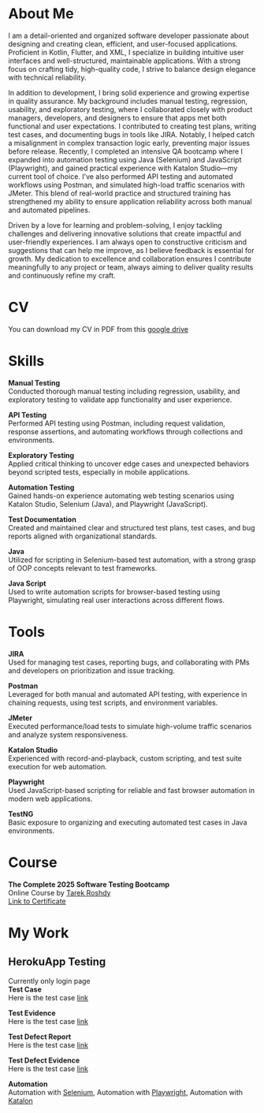 # About Me
I am a detail-oriented and organized software developer passionate about designing and creating clean, efficient, and user-focused applications. Proficient in Kotlin, Flutter, and XML, I specialize in building intuitive user interfaces and well-structured, maintainable applications. With a strong focus on crafting tidy, high-quality code, I strive to balance design elegance with technical reliability.

In addition to development, I bring solid experience and growing expertise in quality assurance. My background includes manual testing, regression, usability, and exploratory testing, where I collaborated closely with product managers, developers, and designers to ensure that apps met both functional and user expectations. I contributed to creating test plans, writing test cases, and documenting bugs in tools like JIRA. Notably, I helped catch a misalignment in complex transaction logic early, preventing major issues before release. Recently, I completed an intensive QA bootcamp where I expanded into automation testing using Java (Selenium) and JavaScript (Playwright), and gained practical experience with Katalon Studio—my current tool of choice. I’ve also performed API testing and automated workflows using Postman, and simulated high-load traffic scenarios with JMeter. This blend of real-world practice and structured training has strengthened my ability to ensure application reliability across both manual and automated pipelines.

Driven by a love for learning and problem-solving, I enjoy tackling challenges and delivering innovative solutions that create impactful and user-friendly experiences. I am always open to constructive criticism and suggestions that can help me improve, as I believe feedback is essential for growth. My dedication to excellence and collaboration ensures I contribute meaningfully to any project or team, always aiming to deliver quality results and continuously refine my craft.

# CV
You can download my CV in PDF from this [google drive](https://drive.google.com/file/d/1O2d2tBSO1vE3EaMHyLl1Zd-JMxtJaHwi/view?usp=sharing) 

# Skills
**Manual Testing**<br/>
Conducted thorough manual testing including regression, usability, and exploratory testing to validate app functionality and user experience.<br/>

**API Testing**<br/>
Performed API testing using Postman, including request validation, response assertions, and automating workflows through collections and environments.<br/>

**Exploratory Testing**<br/>
Applied critical thinking to uncover edge cases and unexpected behaviors beyond scripted tests, especially in mobile applications.<br/>

**Automation Testing**<br/>
Gained hands-on experience automating web testing scenarios using Katalon Studio, Selenium (Java), and Playwright (JavaScript).<br/>

**Test Documentation**<br/>
Created and maintained clear and structured test plans, test cases, and bug reports aligned with organizational standards.<br/>

**Java**<br/>
Utilized for scripting in Selenium-based test automation, with a strong grasp of OOP concepts relevant to test frameworks.<br/>

**Java Script**<br/>
Used to write automation scripts for browser-based testing using Playwright, simulating real user interactions across different flows.<br/>

# Tools
**JIRA**<br/>
Used for managing test cases, reporting bugs, and collaborating with PMs and developers on prioritization and issue tracking.<br/>

**Postman**<br/>
Leveraged for both manual and automated API testing, with experience in chaining requests, using test scripts, and environment variables.<br/>

**JMeter**<br/>
Executed performance/load tests to simulate high-volume traffic scenarios and analyze system responsiveness.<br/>

**Katalon Studio**<br/>
Experienced with record-and-playback, custom scripting, and test suite execution for web automation.<br/>

**Playwright**<br/>
Used JavaScript-based scripting for reliable and fast browser automation in modern web applications.<br/>

**TestNG**<br/>
Basic exposure to organizing and executing automated test cases in Java environments.<br/>

# Course
**The Complete 2025 Software Testing Bootcamp**<br/>
Online Course by [Tarek Roshdy](https://www.udemy.com/user/trq-rshd/)<br/>
[Link to Certificate](https://www.udemy.com/certificate/UC-47790df6-2109-4240-9dca-b180209b98f2/)

# My Work
## HerokuApp Testing
Currently only login page<br/>
**Test Case**<br/>
Here is the test case [link](https://docs.google.com/spreadsheets/d/1E_oPKEfpj4oj1N-9kSFi7OWxiGpLu0kNuEk79--LoPU/edit?usp=sharing)<br/>

**Test Evidence**<br/>
Here is the test case [link](https://docs.google.com/spreadsheets/d/1ILw1ln64VZRzKsuXHV9ohzJR5gcSWiIpPogBE5-rEhk/edit?usp=sharing)<br/>

**Test Defect Report**<br/>
Here is the test case [link](https://docs.google.com/spreadsheets/d/1yc5y1buv0pPfGNgatbdvviO9p5r3t-bguhqQgEw542E/edit?usp=sharing)<br/>

**Test Defect Evidence**<br/>
Here is the test case [link](https://docs.google.com/spreadsheets/d/12vKe6etr4JmTboR8-wCJ6obzaAuvZrsPQHCmq30unqc/edit?usp=sharing)<br/>

**Automation**<br/>
Automation with [Selenium](https://github.com/CrossEndri/herokuAppSelenium), Automation with [Playwright](https://github.com/CrossEndri/herokuAppPlaywright), Automation with [Katalon](https://github.com/CrossEndri/herokuAppKatalon)
